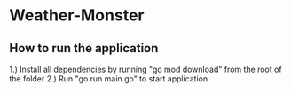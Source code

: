 # Weather-Monster
## How to run the application
1.) Install all dependencies by running "go mod download" from the root of the folder
2.) Run "go run main.go" to start application 
